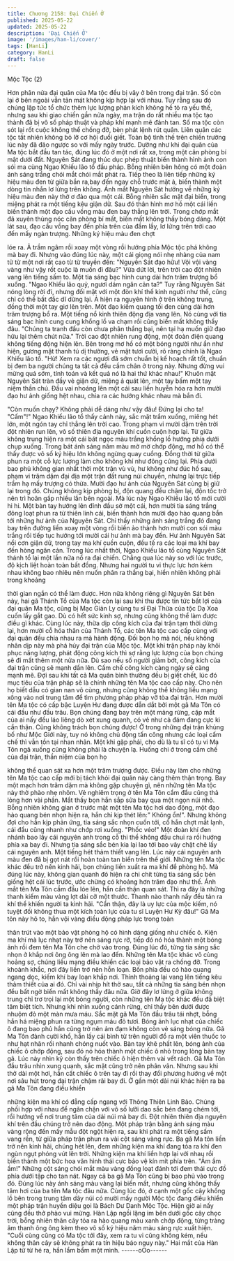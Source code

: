 ```yaml
---
title: Chương 2158: Đại Chiến Ở
published: 2025-05-22
updated: 2025-05-22
description: 'Đại Chiến Ở'
image: '/images/han-li/cover/'
tags: [HanLi]
category: HanLi
draft: false
---
```


Mộc Tộc (2)

Hơn phân nửa đại quân của Ma tộc đều bị vây ở bên trong đại
trận. Số còn lại ở bên ngoài vẫn tản mát không kịp hợp lại với
nhau. Tuy rằng sau đó chúng lập tức tổ chức thêm lực lượng
phản kích không hề tỏ ra yếu thế, nhưng sau khi giao chiến gần
nửa ngày, ma trận do rất nhiều ma tộc tạo thành đã bị vô số pháp
thuật và pháp khí mạnh mẽ đánh tan. Số ma tộc còn sót lại rốt
cuộc không thể chống đỡ, bèn phát lệnh rút quân.
Liên quân các tộc tất nhiên không bỏ lỡ cơ hội đuổi giết. Toàn bộ
tình thế trên chiến trường lúc này đã đảo ngược so với mấy ngày
trước.
Dường như khi đại quân của Ma tộc bắt đầu tan tác, đúng lúc đó
ở một nơi rất xa, trong một căn phòng bí mật dưới đất. Nguyên
Sát đang thúc dục phép thuật biến thành hình ảnh con sói ma
cùng Ngao Khiếu lão tổ đấu pháp. Bỗng nhiên bên hông có một
đoàn ánh sáng trắng chói mắt chói mắt phát ra.
Tiếp theo là liên tiếp những ký hiệu màu đen từ giữa bắn ra,bay
đến ngay chỗ trước mặt ả, biến thành một dòng tin nhắn lơ lửng
trên không.
Ánh mắt Nguyên Sát hướng về những ký hiệu màu đen này thờ ơ
đảo qua một cái. Bỗng nhiên sắc mặt đại biến, trong miệng phát
ra một tiếng kêu giận dữ. Sau đó thân hình mơ hồ một cái liền
biến thành một đạo cầu vồng màu đen bay thẳng lên trời. Trong
chớp mắt đã xuyên thủng nóc căn phòng bí mất, biến mất không
thấy bóng dáng.
Một lát sau, đạo cầu vồng bay đến phía trên của đầm lầy, lơ lửng
trên trời cao đến mấy ngàn trượng. Những ký hiệu màu đen chợt

lóe ra. Ả trầm ngâm rồi xoay một vòng rồi hướng phía Mộc tộc
phá không mà bay đi.
Nhưng vào đúng lúc này, một cái giọng nói nhẹ nhàng của nam tử
từ một nơi rất cao từ từ truyền đến:
"Nguyên Sát đạo hữu! Vội vội vàng vàng như vậy rốt cuộc là
muốn đi đâu?"
Vừa dứt lời, trên trời cao đột nhiên vang lên tiếng sấm to. Một tia
sáng bạc hình cung dài hơn trăm trượng bổ xuống.
"Ngao Khiếu lão quỷ, ngươi dám ngăn cản ta?"
Tuy rằng Nguyên Sát nóng lòng rời đi, nhưng đối mặt với một đòn
khí thế kinh người như thế, cũng chỉ có thể bất đắc dĩ dừng lại. Ả
hiện ra nguyên hình ở trên không trung, đồng thời một tay giơ lên
trên.
Một đạo kiếm quang tối đen cũng dài hơn trăm trượng bổ ra. Một
tiếng nổ kinh thiên động địa vang lên. Nó cùng với tia sáng bạc
hình cung cung khổng lồ va chạm rồi cũng biến mất không thấy
đâu.
"Chúng ta tranh đấu còn chưa phân thắng bại, nên tại hạ muốn
giữ đạo hữu lại thêm chút nữa."
Trời cao đột nhiên rung động, một đoàn điện quang không tiếng
động hiện lên. Bên trong mơ hồ có một bóng người như ẩn như
hiện, gương mặt thanh tú dị thường, vẻ mặt tươi cười, rõ ràng
chính là Ngao Khiếu lão tổ.
"Hừ! Xem ra các ngươi đã sớm chuẩn bị kế hoạch rất tốt, chuẩn bị
đem ba người chúng ta tất cả đều cầm chân ở trong này. Nhưng
đừng vui mừng quá sớm, tính toán và kết quả nó là hai thứ khác
nhau!" Khuôn mặt Nguyên Sát tràn đầy vẻ giận dữ, miệng ả quát
lên, một tay bấm một tay niệm thần chú. Đầu vai nhoáng lên một
cái sau liền huyễn hóa ra hơn mười đạo hư ảnh giống hệt nhau,
chia ra các hướng khác nhau mà bắn đi.

"Còn muốn chạy? Không phải dễ dáng như vậy đâu! Đứng lại cho
ta! "Cấm"!" Ngao Khiếu lão tổ thấy cảnh này, sắc mặt trầm xuống,
miêng hét lớn, một ngón tay chỉ thẳng lên trời cao.
Trong phạm vi mười dặm trên trời đột nhiên run lên, vô số thiên
địa nguyên khí cuồn cuộn hợp lại. Từ giữa không trung hiện ra
một cái bát ngọc màu trắng khổng lồ hướng phía dưới chụp
xuống.
Trong bát ánh sáng năm màu mờ mờ chớp động, mơ hồ có thể
thấy được vô số ký hiệu lớn không ngừng quay cuồng. Đồng thời
từ giữa phun ra một cỗ lực lượng làm cho không khí như đông
cứng lại.
Phía dưới bao phủ không gian nhất thời một trận vù vù, hư không
như đúc hồ sau, phạm vi trăm dặm đại địa một trận đất rung núi
chuyển, nhưng lại trực tiếp trầm hạ mấy trượng có thừa.
Mười đạo hư ảnh của Nguyên Sát cùng bị giữ lại trong đó. Chúng
không kịp phòng bị, độn quang đều chậm lại, độn tốc trở nên trì
hoãn gấp nhiều lần bên ngoài.
Mà lúc này Ngao Khiếu lão tổ mới cười hi hi. Một bàn tay hướng
lên đỉnh đầu sờ một cái, hơn mười tia sáng trắng đông loạt phun
ra từ thiên linh cái, biến thành hơn mười đạo hào quang bắn tới
những hư ảnh của Nguyên Sát.
Chỉ thấy những ánh sáng trắng đó đang bay trên đường liền xoay
một vòng rồi biến ảo thành hơn mười con sói màu trắng rồi tiếp
tục hướng tới mười cái hư ảnh mà bay đến.
Hư ảnh Nguyên Sát nổi cơn giận dữ, trong tay ma khí cuồn cuộn,
đều tế ra các loại ma khí bay đến hòng ngăn cản.
Trong lúc nhất thời, Ngao Khiếu lão tổ cùng Nguyên Sát thánh tổ
lại một lần nữa nổ ra đại chiến. Chẳng qua lúc này so với lúc
trước, độ kịch liệt hoàn toàn bất đồng.
Nhưng hai người tu vi thực lực hơn kém nhau không bao nhiêu
nên muốn phân ra thắng bại, hiển nhiên không phải trong khoảng

thời gian ngắn có thể làm được.
Hơn nữa không riêng gì Nguyên Sát bên này, hai gã Thánh Tổ
của Ma tộc còn lại sau khi thu được tin tức bất lợi của đại quân
Ma tộc, cũng bị Mạc Giản Ly cùng tu sĩ Đại Thừa của tộc Dạ Xoa
cuốn lấy gắt gao. Dù có hết sức kinh sợ, nhưng cũng không thể
làm được điều gì khác.
Cùng lúc này, thừa dịp công kích của đại trận tạm thời dừng lại,
hơn mười cỗ hóa thân của Thánh Tổ, các tên Ma tộc cao cấp
cùng với đại quân đều chia nhau ra mà hành động.
Đối bọn họ mà nói, nếu không nhân dịp này mà phá hủy đại trận
của Mộc tộc. Một khi trận pháp này khôi phục năng lượng, phát
động công kích thì sợ rằng lực lượng của bọn chúng sẽ đi mất
thêm một nửa nữa.
Dù sao nếu số người giảm bớt, công kích của đại trận cũng sẽ
mạnh dần lên. Cấm chế công kích càng ngày sẽ càng mạnh mẽ.
Đợi sau khi tất cả Ma quân bình thường đều bị giết chết, lúc đó
mục tiêu của trận pháp sẽ là chính những tên Ma tộc cao cấp này.
Cho nên họ biết dẫu có gian nan vô cùng, nhưng cũng không thể
không liều mạng xông vào nơi trung tâm để tìm phương pháp
pháp vỡ tòa đại trận.
Hơn mười tên Ma tộc có cấp bậc Luyện Hư đang được dẫn dắt
bởi một gã Ma Tôn có cái đầu như đầu trâu. Bọn chúng đang bay
trên một mảng rừng, cặp mắt của ai nấy đều láo liêng dò xét xung
quanh, có vẻ như cả đám đang cực kì cẩn thận.
Cũng không trách bọn chúng được!
Ở trong những đại trận khủng bố như Mộc Giới này, tuy nó không
chủ động tấn công nhưng các loại cấm chế thì vẫn tồn tại nhan
nhản. Một khi gặp phải, cho dù là tu sĩ có tu vi Ma Tôn ngã xuống
cũng không phải là chuyện lạ.
Huống chi ở trong cấm chế của đại trận, thần niệm của bọn họ

không thể quan sát xa hơn một trăm trượng được. Điều này làm
cho những tên Ma tộc cao cấp mới bị tách khỏi đại quân này càng
thêm thận trọng.
Bay một mạch hơn trăm dặm mà không gặp chuyện gì, nên
những tên Ma tộc này thở phào nhẹ nhõm. Vẻ nghiêm trọng ở tên
Ma Tôn cầm đầu cũng thả lỏng hơn vài phần.
Mắt thấy bọn hắn sắp sửa bay qua một ngọn núi nhỏ. Bỗng nhiên
không gian ở trước mặt một tên Ma tộc hơi dao động, một đạo
hào quang bén nhọn hiện ra, hắn chỉ kịp thét lên:" Không ổn!".
Nhưng không đợi cho hắn kịp phản ứng, tia sáng sắc nhọn cuốn
tới, cổ hắn chợt mắt lạnh, cái đầu cũng nhanh như chớp rơi
xuống.
"Phốc véo!" Một đoàn khí đen nhánh bao lấy cái nguyên anh trong
cỗ thi thể không đầu chui ra rồi hướng phía xa bay đi.
Nhưng tia sáng sắc bén kia lại lao tới bao vây chặt chẽ lấy cái
nguyên anh.
Một tiếng hét thảm thiết vang lên. Lúc này cái nguyên anh màu
đen đã bị gọt nát rồi hoàn toàn tan biến trên thế giới.
Những tên Ma tộc khác đều trở nên kinh hãi, bọn chúng liền xuất
ra ma khí để phòng hộ.
Mà đúng lúc này, không gian quanh đó hiện ra chi chít từng tia
sáng sắc bén giống hệt cái lúc trước, ước chừng có khoảng hơn
trăm đạo như thế.
Ánh mắt tên Ma Tôn cầm đầu lóe lên, hắn cẩn thận quan sát. Thì
ra đây là những thanh kiếm màu vàng lợt dài cỡ một thước.
Thanh nào thanh nấy đều tản ra khí thể khiến người ta kinh hãi.
"Cẩn thận, đây là uy lực của mộc kiếm, nó tuyệt đối không thua
một kích toàn lực của tu sĩ Luyện Hư Kỳ đâu!"
Gã Ma tôn này hô to, hắn vội vàng điều động pháp lực trong toàn

thân trút vào một bảo vật phòng hộ có hình dáng giống như chiếc
ô.
Kiện ma khí mà lục nhạt này trở nên sáng rực rỡ, tiếp đó nó hóa
thành một bóng ảnh rồi đem tên Ma Tôn che chở vào trong.
Đúng lúc đó, từng tia sáng sắc nhọn ở khắp nơi ông ông lên mà
lao đến. Những tên Ma tộc khác vô cùng hoảng sợ, chúng liều
mạng điều khiển các loại bảo vật ra chống đỡ.
Trong khoảnh khắc, nơi đây liền trở nên hỗn loạn. Bốn phía đều
có hào quang ngang dọc, kiếm khí bay loạn khắp nơi. Thỉnh
thoảng lại vang lên tiếng kêu thảm thiết của ai đó.
Chỉ vài nhịp hít thở sau, tất cả những tia sáng bén nhọn đều bất
ngờ biến mất không thấy đâu nữa. Giờ đây lơ lửng ở giữa không
trung chỉ trơ trọi lại một bóng người, còn những tên Ma tộc khác
đều đã biệt tăm biệt tích. Nhưng khi nhìn xuống cánh rừng, chỉ
thấy bên dưới được nhuộm đỏ một màn mưa máu.
Sắc mặt gã Ma Tôn đầu trâu tái nhợt, bỗng hắn há miệng phun ra
từng ngụm máu đỏ tươi.
Bóng ảnh lục nhạt của chiếc ô đang bao phủ hắn cũng trở nên ảm
đạm không còn vẻ sáng bóng nữa.
Gã Ma Tôn đành cười khổ, hắn lấy cái bình từ trên người đổ ra
một viên thuốc to như hạt nhãn rồi nhanh chóng nuốt vào.
Bàn tay khẽ phất lên, bóng ảnh của chiếc ô chớp động, sau đó nó
hóa thành một chiếc ô nhỏ trong lòng bàn tay gã.
Lúc này nhìn kỹ còn thấy trên chiếc ô hiện thêm vài vết rách.
Gã Ma Tôn đầu trâu nhìn xung quanh, sắc mặt cũng trở nên phân
vân. Nhưng sau khi thở dài một hơi, hắn cất chiếc ô trên tay đi rồi
thay đổi phương hướng về một nơi sâu hút trong đại trận chậm
rãi bay đi.
Ở gần một dải núi khác hiện ra ba gã Ma Tôn đang điều khiển

những kiện ma khí có đẳng cấp ngang với Thông Thiên Linh Bảo.
Chúng phối hợp với nhau để ngăn chặn với vô số lưỡi dao sắc
bén đang chém tới, rồi hướng về nơi trung tâm của dải núi mà
bay đi.
Đột nhiên thiên địa nguyên khí trên đầu chúng trở nên dao động.
Một pháp trận bằng ánh sáng màu vàng rộng đến mấy mẫu đột
ngột hiện ra, sau khi phát ra một tiếng sấm vang rền, từ giữa
pháp trận phun ra vài cột sáng vàng rực.
Ba gã Ma tôn liền trở nên kinh hãi, chúng hét lên, đem những kiện
ma khí đang tỏa ra khí đen ngùn ngụt phóng vút lên trời. Những
kiện ma khí liền hợp lại với nhau rồi biến thành một bức hoa văn
hình thái cực bảo vệ kín mít phía trên.
"Ầm ầm ầm!" Những cột sáng chói mắt màu vàng đồng loạt đánh
tới đem thái cực đồ phía dưới tập cho tan nát. Ngay cả ba gã Ma
Tôn cũng bị bao phủ vào trong đó.
Đúng lúc này ánh sáng màu vàng lại biến mất, nhưng cũng không
thấy tăm hơi của ba tên Ma tộc đâu nữa.
Cùng lúc đó, ở cạnh một gốc cây khổng lồ bên trong trung tâm
dãy núi có mười mấy người Mộc tộc đang điều khiển một pháp
trận huyền diệu gọi là Bách Dư Danh Mộc Tộc. Hiện giờ ai nấy
cũng đều thở phào vui mừng.
Hàn Lập ngồi lặng im bên dưới gốc cây chọc trời, bỗng nhiên
thân cây tỏa ra hào quang màu xanh chớp động, từng tràng âm
thanh ông ông kèm theo vô số ký hiệu năm màu sáng rực xuất
hiện.
"Cuối cùng cũng có Ma tộc tới đây, xem ra tu vi cũng không kém,
nếu không thân cây sẽ không phát ra tín hiệu báo nguy này." Hai
mắt của Hàn Lập từ từ hé ra, hắn lẩm bẩm một mình.
------oOo------
